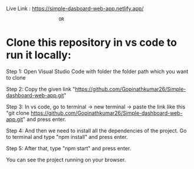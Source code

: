 
Live Link : https://simple-dasboard-web-app.netlify.app/

                        OR

# Clone this repository in vs code to run it locally:

Step 1: Open Visual Studio Code with folder the folder path which you want to clone

Step 2: Copy the given link "https://github.com/Gopinathkumar26/Simple-dashboard-web-app.git"

Step 3: In vs code, go to terminal -> new terminal -> paste the link like this "git clone https://github.com/Gopinathkumar26/Simple-dashboard-web-app.git" and press enter.

Step 4: And then we need to install all the dependencies of the project. Go to terminal and type "npm install" and press enter.

Step 5: After that, type "npm start" and press enter.

You can see the project running on your browser.